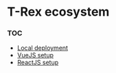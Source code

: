 # T-Rex ecosystem

### TOC

* [Local deployment](./migrations/README.md)
* [VueJS setup](./apps/demo-vue/quasar.config.js)
* [ReactJS setup](./apps/demo-react/README.md)
